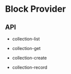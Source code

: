 # Block Provider

## API

- collection-list

<code src="./demo1.tsx"></code>

- collection-get

<code src="./demo2.tsx"></code>

- collection-create

<code src="./demo3.tsx"></code>

- collection-record

<code src="./demo4.tsx"></code>


